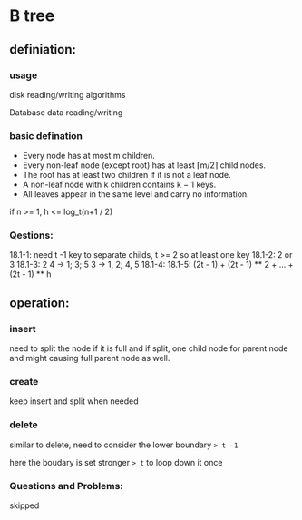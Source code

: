# B tree

## definiation:

### usage

disk reading/writing algorithms

Database data reading/writing

### basic defination

- Every node has at most m children.
- Every non-leaf node (except root) has at least ⌈m/2⌉ child nodes.
- The root has at least two children if it is not a leaf node.
- A non-leaf node with k children contains k − 1 keys.
- All leaves appear in the same level and carry no information.

if n >= 1, h <= log_t(n+1 / 2)

### Qestions:

18.1-1: need t -1 key to separate childs, t >= 2 so at least one key
18.1-2: 2 or 3
18.1-3:
   2 4 -> 1; 3; 5
   3 -> 1, 2; 4, 5
18.1-4:
18.1-5: (2t - 1) + (2t - 1) ** 2  + ... + (2t - 1) ** h

## operation:

### insert

need to split the node if it is full
and if split, one child node for parent node and might causing full parent node as well.

### create

keep insert and split when needed

### delete

similar to delete, need to consider the lower boundary `> t -1`

here the boudary is set stronger `> t` to loop down it once

### Questions and Problems:
skipped
